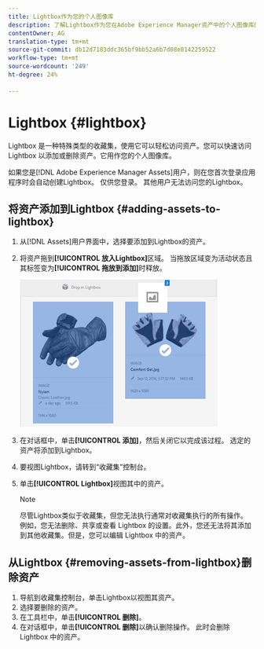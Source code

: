 ```yaml
---
title: Lightbox作为您的个人图像库
description: 了解Lightbox作为您在Adobe Experience Manager资产中的个人图像库的信息]。
contentOwner: AG
translation-type: tm+mt
source-git-commit: db12d7183ddc365bf9bb52a6b7d08e8142259522
workflow-type: tm+mt
source-wordcount: '249'
ht-degree: 24%

---
```



# Lightbox {#lightbox}

Lightbox 是一种特殊类型的收藏集，使用它可以轻松访问资产。您可以快速访问 Lightbox 以添加或删除资产。它用作您的个人图像库。

如果您是[!DNL Adobe Experience Manager Assets]用户，则在您首次登录应用程序时会自动创建Lightbox。 仅供您登录。 其他用户无法访问您的Lightbox。

## 将资产添加到Lightbox {#adding-assets-to-lightbox}

1. 从[!DNL Assets]用户界面中，选择要添加到Lightbox的资产。
1. 将资产拖到&#x200B;**[!UICONTROL 放入Lightbox]**&#x200B;区域。 当拖放区域变为活动状态且其标签变为&#x200B;**[!UICONTROL 拖放到添加]**&#x200B;时释放。

   ![add_to_lightbox](assets/add_to_lightbox.png)

1. 在对话框中，单击&#x200B;**[!UICONTROL 添加]**，然后关闭它以完成该过程。 选定的资产将添加到Lightbox。
1. 要视图Lightbox，请转到“收藏集”控制台。
1. 单击&#x200B;**[!UICONTROL Lightbox]**&#x200B;视图其中的资产。

   >[!NOTE]
   >
   >尽管Lightbox类似于收藏集，但您无法执行通常对收藏集执行的所有操作。 例如，您无法删除、共享或查看 Lightbox 的设置。此外，您还无法将其添加到其他收藏集。但是，您可以编辑 Lightbox 中的资产。

## 从Lightbox {#removing-assets-from-lightbox}删除资产

1. 导航到收藏集控制台，单击Lightbox以视图其资产。
1. 选择要删除的资产。
1. 在工具栏中，单击&#x200B;**[!UICONTROL 删除]**。
1. 在对话框中，单击&#x200B;**[!UICONTROL 删除]**&#x200B;以确认删除操作。 此时会删除 Lightbox 中的资产。
